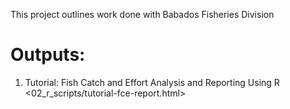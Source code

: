 This project outlines work done with Babados Fisheries Division

# Outputs:
1. Tutorial: Fish Catch and Effort Analysis and Reporting Using R <02_r_scripts/tutorial-fce-report.html>
